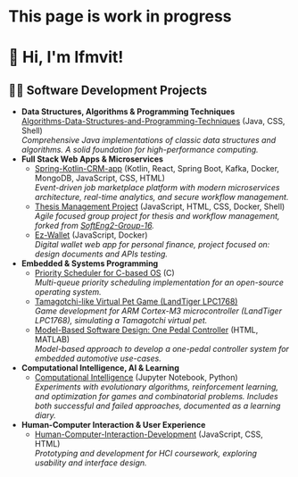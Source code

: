 <h1>This page is work in progress </h1>
<h1>👋 Hi, I'm lfmvit!</h1>

<h2>👨‍💻 Software Development Projects</h2>

<ul>
  <li>
    <b>Data Structures, Algorithms & Programming Techniques</b><br>
    <a href="https://github.com/lfmvit/Algorithms-Data-Structures-and-Programming-Techniques">Algorithms-Data-Structures-and-Programming-Techniques</a> (Java, CSS, Shell) <br>
    <i>Comprehensive Java implementations of classic data structures and algorithms. A solid foundation for high-performance computing.</i>
  </li>
  <li>
    <b>Full Stack Web Apps & Microservices</b>
    <ul>
      <li>
        <a href="https://github.com/lfmvit/spring-kotlin-CRM-app">Spring-Kotlin-CRM-app</a> (Kotlin, React, Spring Boot, Kafka, Docker, MongoDB, JavaScript, CSS, HTML)<br>
        <i>Event-driven job marketplace platform with modern microservices architecture, real-time analytics, and secure workflow management.</i>
      </li>
      <li>
        <a href="https://github.com/lfmvit/thesis-management-project">Thesis Management Project</a> (JavaScript, HTML, CSS, Docker, Shell)<br>
        <i>Agile focused group project for thesis and workflow management, forked from <a href="https://github.com/SoftEng2-Group-16/thesis-management-project">SoftEng2-Group-16</a>.</i>
      </li>
      <li>
        <a href="https://github.com/lfmvit/ez-wallet">Ez-Wallet</a> (JavaScript, Docker)<br>
        <i>Digital wallet web app for personal finance, project focused on: design documents and APIs testing.</i>
      </li>
    </ul>
  </li>
  <li>
    <b>Embedded & Systems Programming</b>
    <ul>
      <li>
        <a href="https://github.com/lfmvit/priority-scheduler-for-c-based-os">Priority Scheduler for C-based OS</a> (C)<br>
        <i>Multi-queue priority scheduling implementation for an open-source operating system.</i>
      </li>
      <li>
        <a href="https://github.com/lfmvit/Tamagotchi-like-Virtual-Pet-Game-LandTiger-LPC1768">Tamagotchi-like Virtual Pet Game (LandTiger LPC1768)</a> <br>
        <i>Game development for ARM Cortex-M3 microcontroller (LandTiger LPC1768), simulating a Tamagotchi virtual pet.</i>
      </li>
      <li>
        <a href="https://github.com/lfmvit/Model-Based-Software-Design---One-Pedal-Controller">Model-Based Software Design: One Pedal Controller</a> (HTML, MATLAB)<br>
        <i>Model-based approach to develop a one-pedal controller system for embedded automotive use-cases.</i>
      </li>
    </ul>
  </li>
  <li>
    <b>Computational Intelligence, AI & Learning</b>
    <ul>
      <li>
        <a href="https://github.com/lfmvit/computational-intelligence">Computational Intelligence</a> (Jupyter Notebook, Python)<br>
        <i>Experiments with evolutionary algorithms, reinforcement learning, and optimization for games and combinatorial problems. Includes both successful and failed approaches, documented as a learning diary.</i>
      </li>
    </ul>
  </li>
  <li>
    <b>Human-Computer Interaction & User Experience</b>
    <ul>
      <li>
        <a href="https://github.com/lfmvit/Human-Computer-Interaction-Development">Human-Computer-Interaction-Development</a> (JavaScript, CSS, HTML)<br>
        <i>Prototyping and development for HCI coursework, exploring usability and interface design.</i>
      </li>
    </ul>
  </li>
</ul>
